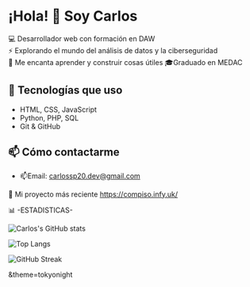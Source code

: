 # ¡Hola! 👋 Soy Carlos

💻 Desarrollador web con formación en DAW  
⚡ Explorando el mundo del análisis de datos y la ciberseguridad  
🚀 Me encanta aprender y construir cosas útiles
🎓Graduado en MEDAC

## 🔧 Tecnologías que uso
- HTML, CSS,  JavaScript
- Python, PHP, SQL
- Git & GitHub

## 📫 Cómo contactarme
- 📫Email: carlossp20.dev@gmail.com

🌱 Mi proyecto más reciente https://compiso.infy.uk/

📊 -ESTADISTICAS-

![Carlos's GitHub stats](https://github-readme-stats.vercel.app/api?username=csp20&show_icons=true&theme=radical)

![Top Langs](https://github-readme-stats.vercel.app/api/top-langs/?username=csp20&layout=compact&theme=radical)

![GitHub Streak](https://streak-stats.demolab.com?user=TU_USUARIO&theme=radical)

&theme=tokyonight
